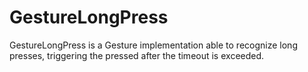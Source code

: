 # GestureLongPress

GestureLongPress is a Gesture implementation able to recognize long presses, triggering the pressed after the timeout is exceeded.
